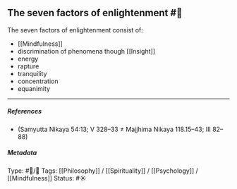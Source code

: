 ## The seven factors of enlightenment  #🧠 

The seven factors of enlightenment consist of: 

- [[Mindfulness]]
- discrimination of phenomena though [[Insight]]
- energy
- rapture
- tranquility
- concentration
- equanimity

___

##### References

- (Samyutta Nikaya 54:13; V 328–33 ≠ Majjhima Nikaya 118.15–43; III 82–88)

##### Metadata
Type: #🔵/🔵 
Tags: [[Philosophy]] / [[Spirituality]] / [[Psychology]] / [[Mindfulness]]
Status: #☀️ 